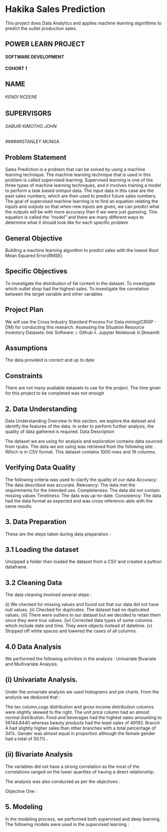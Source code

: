 # Hakika Sales Prediction

This project does Data Analytics and applies machine learning algorithms to predict the outlet production sales.
## POWER LEARN PROJECT
#### SOFTWARE DEVELOPMENT
#### COHORT  1

## NAME
###### KENDI NCEENE

## SUPERVISORS
###### SABURI KIMOTHO JOHN
######STANLEY MUNGA




## Problem Statement
Sales Prediction is a problem that can be solved by using a machine learning technique.
The machine learning technique that is used in this problem is called supervised learning.
Supervised learning is one of the three types of machine learning techniques, and it involves training a model to perform a task based oninput data. The input data in this case are the past sales numbers, which are then used to predict future sales numbers.
The goal of supervised machine learning is to find an equation relating the inputs and outputs so that when new inputs are given, we can predict what the outputs will be with more accuracy than if we were just guessing. This equation is called the “model” and there are many different ways to determine what it should look like for each specific problem


## General Objective
Building a machine learning algorithm to predict sales with the lowest Root Mean Squared Error(RMSE).

## Specific Objectives
To investigate the distribution of fat content in the dataset.
To investigate which outlet shop had the highest sales.
To investigate the correlation between the target variable and other variables


## Project Plan
We will use the Cross Industry Standard Process For Data mining(CRISP - DM) for conducting this research. 
Assessing the Situation
Resource Inventory
Datasets:
link
Software:
 i. Github
ii. Jupyter Notebook
iii.Streamlit

## Assumptions
The data provided is correct and up to date

## Constraints

There are not many available datasets to use for the project.
The time given for this project to be completed was not enough

## 2. Data Understanding
Data Understanding Overview
In this section, we explore the dataset and identify the features of the data. In order to perform further analysis, the quality of data gathered is required.
Data Description

The dataset we are using for analysis and exploration contains data sourced from rpubs. The data we are using was retrieved from the following site: 
. Which is in CSV format.
This dataset contains 1000 rows and 16 columns.

## Verifying Data Quality
 The following criteria was used to clarify the quality of our data
Accuracy: The data described was accurate.
Relevancy: The data met the requirements for the intended use.
Completeness: The data did not contain missing values
Timeliness: The data was up-to-date.
Consistency: The data had the data format as expected and was cross reference-able with the same results.

## 3. Data Preparation
These are the steps taken during data preparation :
   ## 3.1 Loading the dataset
Unzipped a folder then loaded the dataset from a CSV and created a python dataframe.

 ## 3.2 Cleaning Data

The data cleaning involved several steps :

 (i) We checked for missing values and found out that our data did not have null values.
 (ii) Checked for duplicates. The dataset had no duplicated values.
 (iii) There were outliers in our dataset but we decided to retain them since they were true values.
(iv) Corrected data types of some columns which include date and time. They were objects instead of datetime.
(v) Stripped off white spaces and lowered the cases of all columns.

## 4.0 Data Analysis

We performed the following activities in the analysis : Univariate Bivariate and Multivariate Analysis.

## (i) Univariate Analysis.

Under the univariate analysis we used histograms and pie charts.
From the analysis we deduced that :

The tax column,cogs distribution and gross income distribution columns were slightly skewed to the right.
The unit price column had an almost  normal distribution.
Food and beverages had the highest sales amounting to 56144.8440 whereas beauty products had the least sales of 49193.
Branch A had slightly higher sales than other branches with a total percentage of 34%.
Gender was almost equal in proportion although the female gender had a total of 50.1% .

## (ii) Bivariate Analysis

The variables did not have a strong correlation as the most of the correlations  ranged on the lower quartiles of having a direct relationship.


The analysis was also conducted as per the objectives :

Objective One :




## 5. Modeling

In the modeling process, we performed both supervised and deep learning.
The following models were used in the supervised learning :







